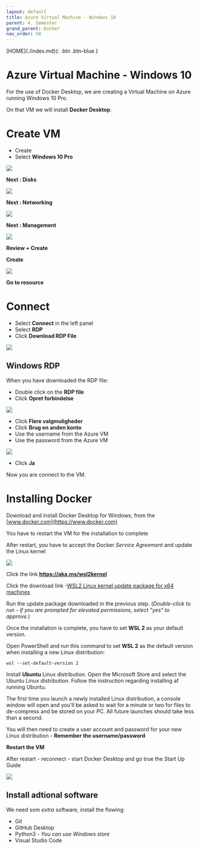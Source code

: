```yaml
---
layout: default
title: Azure Virtual Machine - Windows 10
parent: 4. Semester
grand_parent: Docker
nav_order: 50
---
```


<span class="fs-1">
[HOME](./index.md){: .btn .btn-blue }
</span>

# Azure Virtual Machine - Windows 10
For the use of Docker Desktop, we are creating a Virtual Machine on Azure running Windows 10 Pro.

On that VM we will install **Docker Desktop**.


# Create VM

- Create
- Select **Windows 10 Pro**

![](./image/win-docker-1.jpg)

**Next : Disks**

![](./image/win-docker-2.jpg)

**Next : Networking**

![](./image/win-docker-3.jpg)

**Next : Management**

![](./image/win-docker-4.jpg)

**Review + Create**

**Create**

![](./image/win-docker-5.jpg)

**Go to resource**

# Connect

- Select **Connect** in the left panel
- Select **RDP**
- Click **Download RDP File**

![](./image/win-docker-6.jpg)

## Windows RDP
When you have downloaded the RDP file:

- Double click on the **RDP file**
- Click **Opret forbindelse**

![](./image/win-docker-7.jpg)

- Click **Flere valgmuligheder**
- Click **Brug en anden konto**
- Use the username from the Azure VM
- Use the password from the Azure VM

![](./image/win-docker-8.jpg)

- Click **Ja**

Now you are connect to the VM.

# Installing Docker
Download and install Docker Desktop for Windows, from the [www.docker.com](https://www.docker.com)

You have to restart the VM for the installation to complete

After restart, you have to accept the Docker *Service Agreement* and update the Linux kernel

![](./image/win-docker-9.jpg)

Click the link **https://aka.ms/wsl2kernel**

Click the download link -[WSL2 Linux kernel update package for x64 machines](https://wslstorestorage.blob.core.windows.net/wslblob/wsl_update_x64.msi)

Run the update package downloaded in the previous step. (*Double-click to run - if you are prompted for elevated permissions, select "yes" to approve.*)

Once the installation is complete, you have to set **WSL 2** as your default version.

Open PowerShell and run this command to set **WSL 2** as the default version when installing a new Linux distribution:

    wsl --set-default-version 2

Install **Ubuntu** Linux distribution. Open the Microsoft Store and select the Ubuntu Linux distribution. Follow the instruction regarding installing af running Ubuntu.

The first time you launch a newly installed Linux distribution, a console window will open and you'll be asked to wait for a minute or two for files to de-compress and be stored on your PC. All future launches should take less than a second.

You will then need to create a user account and password for your new Linux distribution - **Remember the username/password**

**Restart the VM**

After restart - reconnect - start Docker Desktop and go true the Start Up Guide

![](./image/win-docker-10.jpg)

## Install adtional software
We need som *extra* software, install the flowing:

- Git
- GitHub Desktop
- Python3 - *You can use Windows store*
- Visual Studio Code